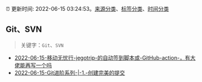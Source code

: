 :alarm_clock: 更新时间: 2022-06-15 03:24:53。[来源分类](../README.md)、[标签分类](../TAGS.md)、[时间分类](../TIMELINE.md)

## Git、SVN


> 关键字：`Git`、`SVN`



- [2022-06-15-移动无忧行-jegotrip-的自动签到脚本或-GitHub-action-，有大佬能再写一个吗](https://www.v2ex.com/t/859683) 
- [2022-06-15-Git进阶系列-|-1.-创建完美的提交](https://toutiao.io/k/1k9s8we) 